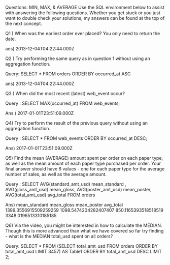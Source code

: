 Questions: MIN, MAX, & AVERAGE
Use the SQL environment below to assist with answering the following questions. Whether you get stuck or you just want to double check your solutions, my answers can be found at the top of the next concept.

Q1 ) When was the earliest order ever placed? You only need to return the date.

ans) 2013-12-04T04:22:44.000Z


Q2 ) Try performing the same query as in question 1 without using an aggregation function.

Query:   SELECT *
         FROM orders
         ORDER BY occurred_at ASC
         
ans) 2013-12-04T04:22:44.000Z

Q3 ) When did the most recent (latest) web_event occur?

Query : SELECT MAX(occurred_at) 
FROM web_events; 

Ans ) 2017-01-01T23:51:09.000Z



Q4) Try to perform the result of the previous query without using an aggregation function.

Query : SELECT *
FROM web_events
ORDER BY occurred_at DESC;

Ans) 2017-01-01T23:51:09.000Z


Q5) Find the mean (AVERAGE) amount spent per order on each paper type, as well as the mean amount of each paper type purchased per order. Your final answer should have 6 values - one for each paper type for the average number of sales, as well as the average amount.

Query : SELECT AVG(standard_amt_usd) mean_standard , AVG(gloss_amt_usd) mean_gloss, AVG(poster_amt_usd) mean_poster, AVG(total_amt_usd) avg_total
FROM orders

Ans) mean_standard	               mean_gloss	                     mean_poster	                     avg_total
     1399.3556915509259259	       1098.5474204282407407	         850.1165393518518519	             3348.0196513310185185
     
   
Q6) Via the video, you might be interested in how to calculate the MEDIAN. Though this is more advanced than what we have covered so far try finding - what is the MEDIAN total_usd spent on all orders?

Query:    SELECT *
          FROM (SELECT total_amt_usd
          FROM orders
          ORDER BY total_amt_usd
          LIMIT 3457) AS Table1
          ORDER BY total_amt_usd DESC
          LIMIT 2;
